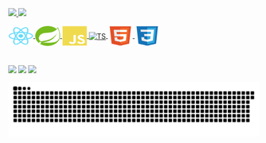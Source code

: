 <div>
  <a href="https://github.com/danyelgranzotti">
  <img height="160em" src="https://github-readme-stats.vercel.app/api?username=danyelgranzotti&show_icons=true&theme=react&include_all_commits=true&count_private=true&border_radius=8&hide_border=true&bg_color=2D333B"/>
  <img height="160em" src="https://github-readme-stats.vercel.app/api/top-langs/?username=danyelgranzotti&layout=compact&langs_count=7&theme=react&border_radius=8&hide_border=true&bg_color=2D333B"/>
</div>

<div style="display: inline_block"><br>
 <img align="center" alt="React" height="40" width="50" src="https://raw.githubusercontent.com/devicons/devicon/master/icons/react/react-original.svg">
 <img align="center" alt="Spring" height="40" width="50" src="https://raw.githubusercontent.com/devicons/devicon/master/icons/spring/spring-original.svg">
 <img align="center" alt="JS" height="40" width="50" src="https://raw.githubusercontent.com/devicons/devicon/master/icons/javascript/javascript-plain.svg">
 <img align="center" alt="TS" height="40" width="50" src="https://cdn.jsdelivr.net/gh/devicons/devicon/icons/typescript/typescript-original.svg">
 <img align="center" alt="HTML" height="40" width="50" src="https://raw.githubusercontent.com/devicons/devicon/master/icons/html5/html5-original.svg">
 <img align="center" alt="CSS" height="40" width="50" src="https://raw.githubusercontent.com/devicons/devicon/master/icons/css3/css3-original.svg">
</div>
 
#

<div> 
 <a href="https://www.linkedin.com/in/danyelgranzotti/"><img src="https://img.shields.io/badge/LinkedIn-0077B5?style=for-the-badge&logo=linkedin&logoColor=white"></a>
 <a href="https://t.me/danyelgranzotti"><img src="https://img.shields.io/badge/Telegram-2CA5E0?style=for-the-badge&logo=telegram&logoColor=white"></a>
 <a href = "mailto:danyelgranzotti@alu.ufc.br"><img src="https://img.shields.io/badge/Gmail-D14836?style=for-the-badge&logo=gmail&logoColor=white"></a>
</div>

 
![Snake animation](https://github.com/danyelgranzotti/danyelgranzotti/blob/output/github-contribution-grid-snake.svg)

